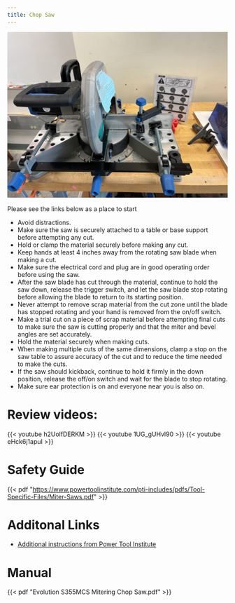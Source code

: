 ```yaml
---
title: Chop Saw
---
```

![Chop Saw](chop-saw.jpg)

Please see the links below as a place to start

* Avoid distractions.
* Make sure the saw is securely attached to a table or base support before attempting any cut.
* Hold or clamp the material securely before making any cut.
* Keep hands at least 4 inches away from the rotating saw blade when making a cut.
* Make sure the electrical cord and plug are in good operating order before using the saw.
* After the saw blade has cut through the material, continue to hold the saw down, release the trigger switch, and let the saw blade stop rotating before allowing the blade to return to its starting position.
* Never attempt to remove scrap material from the cut zone until the blade has stopped rotating and your hand is removed from the on/off switch.
* Make a trial cut on a piece of scrap material before attempting final cuts to make sure the saw is cutting properly and that the miter and bevel angles are set accurately.
* Hold the material securely when making cuts.
* When making multiple cuts of the same dimensions, clamp a stop on the saw table to assure accuracy of the cut and to reduce the time needed to make the cuts.
* If the saw should kickback, continue to hold it firmly in the down position, release the off/on switch and wait for the blade to stop rotating.
* Make sure ear protection is on and everyone near you is also on.


# Review videos:
{{< youtube h2UolfDERKM >}}
{{< youtube 1UG_gUHvl90 >}}
{{< youtube eHck6j1apuI >}}

# Safety Guide
{{< pdf "https://www.powertoolinstitute.com/pti-includes/pdfs/Tool-Specific-Files/Miter-Saws.pdf" >}}

# Additonal Links 
* [Additional instructions from Power Tool Institute](https://www.powertoolinstitute.com/pti-pages/tools/Miter-Saws.asp)

# Manual
{{< pdf "Evolution S355MCS Mitering Chop Saw.pdf" >}}
